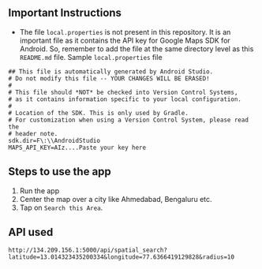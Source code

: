 ## Important Instructions
* The file ``local.properties`` is not present in this repository. It is an important file as it contains the API key for Google Maps SDK for Android. So, remember to add the file at the same directory level as this ``README.md`` file. Sample ``local.properties`` file 

```
## This file is automatically generated by Android Studio.
# Do not modify this file -- YOUR CHANGES WILL BE ERASED!
#
# This file should *NOT* be checked into Version Control Systems,
# as it contains information specific to your local configuration.
#
# Location of the SDK. This is only used by Gradle.
# For customization when using a Version Control System, please read the
# header note.
sdk.dir=F\:\\AndroidStudio
MAPS_API_KEY=AIz....Paste your key here
```

## Steps to use the app
1. Run the app
2. Center the map over a city like Ahmedabad, Bengaluru etc.
3. Tap on ``Search this Area``.

## API used 
``http://134.209.156.1:5000/api/spatial_search?latitude=13.014323435200334&longitude=77.6366419129828&radius=10``
